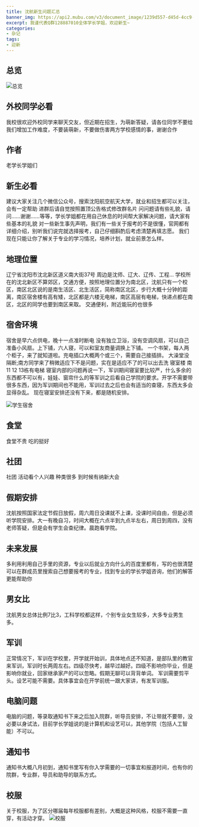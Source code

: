 ```yaml
---
title: 沈航新生问题汇总
banner_img: https://api2.mubu.com/v3/document_image/1239d557-d45d-4cc9-aba8-3a4860137b8e-3807603.jpg
excerpt: 我谨代表Q群128887010全体学长学姐，欢迎新生~
categories:
- 杂记
tags:
- 迎新
---
```


## 总览
![总览](https://api2.mubu.com/v3/document_image/f0f51d9a-15bf-4fb1-9ad9-04303a906847-3807603.jpg)
## 外校同学必看

我校很欢迎外校同学来聊天交友，但近期在招生，为萌新答疑，请各位同学不要给我们增加工作难度，不要装萌新，不要做伤害两方学校感情的事，谢谢合作

## 作者

老学长学姐们



## 新生必看
建议大家关注几个微信公众号，搜索沈阳航空航天大学，就业和招生都可以关注，会有一定帮助
进群后请自觉按照置顶公告格式修改群名片
问问题请有些礼貌，请问……谢谢……等等，学长学姐都在用自己休息的时间帮大家解决问题，请大家有些基本的礼貌
对一些新生事先声明，我们有一些关于报考的不是很懂，官网都有详细介绍，别听我们说完就选择报考，自己仔细斟酌后考虑清楚再填志愿。
我们现在只能让你了解关于专业的学习情况，培养计划，就业前景怎么样。


## 地理位置
辽宁省沈阳市沈北新区道义南大街37号
周边是沈师、辽大、辽传、工程…
学校所在的沈北新区不算郊区，交通方便，按照地理位置分为南北区，沈航只有一个校区，南区北区说的是南生活区、北生活区，简称南区北区，步行大概十分钟的距离，南区宿舍楼有高有矮，北区都是六楼无电梯，南区高层有电梯，快递点都在南区，北区的同学也要到南区来取。
交通便利，附近能玩的也很多



## 宿舍环境
宿舍是早六点供电，晚十一点准时断电
没有独立卫浴，没有空调风扇，可以自己准备小风扇。上下铺，六人寝，可以和室友商量调换上下铺。
一个书架，每人两个柜子，来了就知道啦。充电插口大概两个或三个，需要自己接插排。
大澡堂没隔断;南方同学来了稍微适应下不是问题，实在是适应不了的可以出去洗
寝室楼 南11 12 13栋有电梯
寝室内部的问题再说一下，军训期间寝室要比较严，什么多余的东西都不可以有，娃娃、窗帘什么的等军训之后看自己学院的要求。开学不需要带很多东西，因为军训期间也不能用，军训过去之后也会有适当的查寝，东西太多会显得杂乱。
现在寝室安排还没有下来，都是随机安排。

![学生宿舍](https://api2.mubu.com/v3/document_image/c15263e6-3fb2-4964-9cac-cf41b71e74d7-3807603.jpg)

## 食堂
食堂不贵 吃的挺好

## 社团
社团 活动看个人兴趣 种类很多 到时候有纳新大会

## 假期安排
沈航按照国家法定节假日放假，周六周日没课就不上课，没课时间自由，但是必须听学院安排。大一有晚自习，时间大概在六点半到九点半左右，周日到周四，没有老师答疑，但是会有学生会查纪律。晨跑看学院。

## 未来发展
多利用利用自己手里的资源，专业以后就业方向什么的百度里都有，写的也很清楚
可以在群成员里搜索自己想要报考的专业，找到专业的学长学姐咨询，他们的解答更能帮助你

## 男女比
沈航男女总体比例7比3，工科学校都这样，个别专业女生较多，大多专业男生多。

## 军训
正常情况下，军训在学校里，开学就开始训，具体地点还不知道，是部队里的教官来军训，军训时长两周左右。四级尽快考，越早过越好。四级不影响你毕业，但是影响你就业，回家继承家产的可以忽略。假期无聊可以背背单词。
军训需要剪平头。设艺可能不需要。具体事宜会在开学前统一跟大家讲，有发军训服。

## 电脑问题
电脑的问题，等录取通知书下来之后加入院群，听导员安排，不让带就不要带，没必要以身试法，目前学长学姐说的是计算机和设艺可以，其他学院（包括人工智能）不可以。

## 通知书
通知书大概八月初到，通知书里写有你入学需要的一切事宜和报道时间，也有你的院群，专业群，导员和助导的联系方式。

## 校服
关于校服，为了区分哪届每年校服都有差别，大概是这种风格，校服不需要一直穿，有活动才穿。
![校服](https://img.mubu.com/document_image/91c8193f-4436-4e30-af38-cf50c852c0df-3807603.jpg)